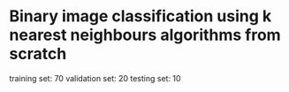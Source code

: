 # Binary image classification using k nearest neighbours algorithms from scratch

training set: 70
validation set: 20
testing set: 10
